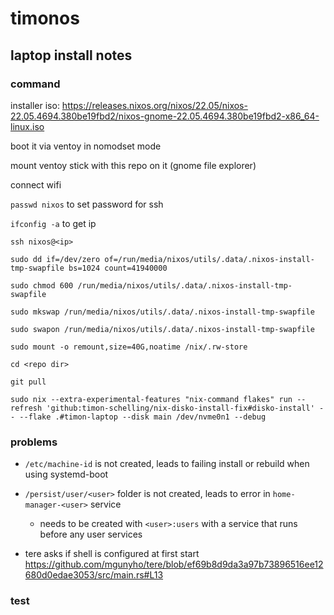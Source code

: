 # timonos

## laptop install notes

### command

installer iso:
https://releases.nixos.org/nixos/22.05/nixos-22.05.4694.380be19fbd2/nixos-gnome-22.05.4694.380be19fbd2-x86_64-linux.iso

boot it via ventoy in nomodset mode

mount ventoy stick with this repo on it (gnome file explorer)

connect wifi

`passwd nixos` to set password for ssh

`ifconfig -a` to get ip

`ssh nixos@<ip>`

`sudo dd if=/dev/zero of=/run/media/nixos/utils/.data/.nixos-install-tmp-swapfile bs=1024 count=41940000`

`sudo chmod 600 /run/media/nixos/utils/.data/.nixos-install-tmp-swapfile`

`sudo mkswap /run/media/nixos/utils/.data/.nixos-install-tmp-swapfile`

`sudo swapon /run/media/nixos/utils/.data/.nixos-install-tmp-swapfile`

`sudo mount -o remount,size=40G,noatime /nix/.rw-store`

`cd <repo dir>`

`git pull`

```
sudo nix --extra-experimental-features "nix-command flakes" run --refresh 'github:timon-schelling/nix-disko-install-fix#disko-install' -- --flake .#timon-laptop --disk main /dev/nvme0n1 --debug
```

### problems

- `/etc/machine-id` is not created, leads to failing install or rebuild when using systemd-boot

- `/persist/user/<user>` folder is not created, leads to error in `home-manager-<user>` service
  - needs to be created with `<user>:users` with a service that runs before any user services

- tere asks if shell is configured at first start https://github.com/mgunyho/tere/blob/ef69b8d9da3a97b73896516ee12680d0edae3053/src/main.rs#L13

### test
